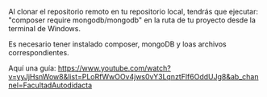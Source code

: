 Al clonar el repositorio remoto en tu repositorio local, tendrás que ejecutar:
"composer require mongodb/mongodb"
en la ruta de tu proyecto desde la terminal de Windows.

Es necesario tener instalado composer, mongoDB y loas archivos correspondientes.

Aquí una guía:
https://www.youtube.com/watch?v=yyJjHsnWow8&list=PLoRfWwOOv4jws0vY3LqnztFlf6OddUJg8&ab_channel=FacultadAutodidacta
